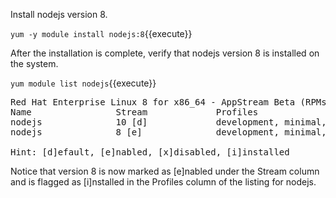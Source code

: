 Install nodejs version 8.

`yum -y module install nodejs:8`{{execute}} 

After the installation is complete, verify that nodejs version 8 is installed on the system.

`yum module list nodejs`{{execute}}

<pre class="file">
Red Hat Enterprise Linux 8 for x86_64 - AppStream Beta (RPMs)
Name                Stream             Profiles                                               Summary
nodejs              10 [d]             development, minimal, s2i, default [d]                 Javascript runtime
nodejs              8 [e]              development, minimal, s2i, default [d] [i]             Javascript runtime

Hint: [d]efault, [e]nabled, [x]disabled, [i]installed
</pre>

Notice that version 8 is now marked as [e]nabled under the Stream column and is flagged as [i]nstalled in the Profiles column of the listing for nodejs.
